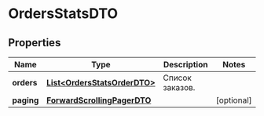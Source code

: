 

# OrdersStatsDTO

## Properties

Name | Type | Description | Notes
------------ | ------------- | ------------- | -------------
**orders** | [**List&lt;OrdersStatsOrderDTO&gt;**](OrdersStatsOrderDTO.md) | Список заказов. | 
**paging** | [**ForwardScrollingPagerDTO**](ForwardScrollingPagerDTO.md) |  |  [optional]




